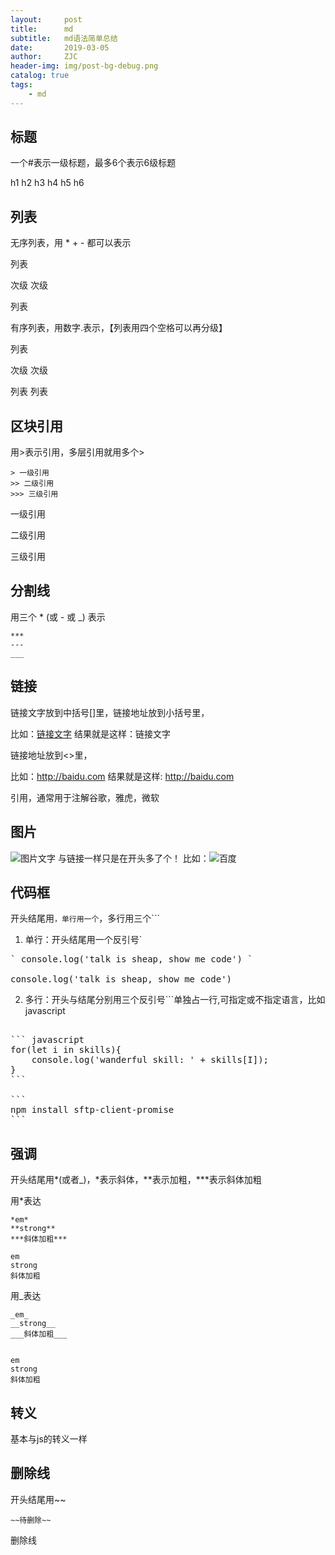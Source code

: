 ```yaml
---
layout:     post
title:      md
subtitle:   md语法简单总结
date:       2019-03-05
author:     ZJC
header-img: img/post-bg-debug.png
catalog: true
tags:
    - md
---
```


## 标题


一个#表示一级标题，最多6个表示6级标题

h1
h2
h3
h4
h5
h6


## 列表


无序列表，用  *   +  -  都可以表示

列表

次级
次级


列表


有序列表，用数字.表示，【列表用四个空格可以再分级】

列表

次级
次级


列表
列表



## 区块引用


用>表示引用，多层引用就用多个>
```
> 一级引用
>> 二级引用
>>> 三级引用
```
一级引用

二级引用

三级引用





## 分割线



用三个  * (或 -  或  _)  表示
```
***
---
___

```


## 链接


链接文字放到中括号[]里，链接地址放到小括号里，

比如：[链接文字](http://baidu.com)   结果就是这样：链接文字

链接地址放到<>里，

比如：<http://baidu.com> 结果就是这样: http://baidu.com

引用，通常用于注解谷歌，雅虎，微软



## 图片


![图片文字](url)
与链接一样只是在开头多了个！
比如：![百度](http://baidu.com/....)


## 代码框


开头结尾用`，单行用一个`，多行用三个```
1. 单行：开头结尾用一个反引号`
<pre>
` console.log('talk is sheap, show me code') `

console.log('talk is sheap, show me code')
</pre>

2. 多行：开头与结尾分别用三个反引号\```单独占一行,可指定或不指定语言，比如javascript

<pre>

``` javascript
for(let i in skills){
    console.log('wanderful skill: ' + skills[I]);
}
```

```
npm install sftp-client-promise
```
</pre>

## 强调



开头结尾用*(或者_)，*表示斜体，**表示加粗，***表示斜体加粗

用*表达

```
*em*
**strong**
***斜体加粗***

em
strong
斜体加粗
```
用_表达

```
_em_
__strong__
___斜体加粗___


em
strong
斜体加粗
```
## 转义


基本与js的转义一样

## 删除线


开头结尾用~~

```
~~待删除~~
```

删除线
